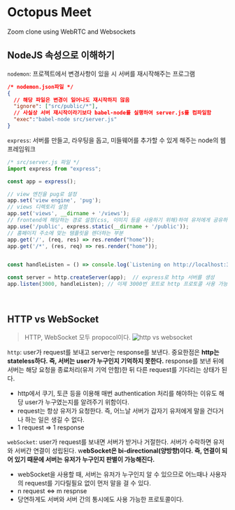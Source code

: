 # Octopus Meet
Zoom clone using WebRTC and Websockets


## NodeJS 속성으로 이해하기
`nodemon`: 프로젝트에서 변경사항이 있을 시 서버를 재시작해주는 프로그램
```json
/* nodemon.json파일 */
{
  // 해당 파일은 변경이 일어나도 재시작하지 않음
  "ignore": ["src/public/*"],
  // 사실상 서버 재시작이라기보다 babel-node를 실행하여 server.js를 컴파일함
  "exec":"babel-node src/server.js"
}
```

`express`: 서버를 만들고, 라우팅을 돕고, 미들웨어를 추가할 수 있게 해주는 node의 웹 프레임워크
```javascript
/* src/server.js 파일 */
import express from "express";

const app = express();

// view 엔진을 pug로 설정
app.set('view engine', 'pug');
// views 디렉토리 설정
app.set('views', __dirname + '/views');
// frontend에 해당하는 경로 설정(css, 이미지 등을 사용하기 위해)하여 유저에게 공유하는 역할
app.use('/public', express.static(__dirname + '/public'));
// 홈페이지 주소에 맞는 템플릿을 렌더하는 부분
app.get('/', (req, res) => res.render("home"));
app.get('/*', (res, req) => res.render("home"));


const handleListen = () => console.log(`Listening on http://localhost:3000`);

const server = http.createServer(app);  // express로 http 서버를 생성
app.listen(3000, handleListen); // 이제 3000번 포트로 http 프로토콜 사용 가능

```
<br/>

## HTTP vs WebSocket
> HTTP, WebSocket 모두 propocol이다.
![http vs websocket](https://1.bp.blogspot.com/-iGGehbQ-j0Y/XnzF5N2gF8I/AAAAAAAAMVs/olfPCU8mxE4kNMMa7qdv70STtn3owJ4zACLcBGAsYHQ/w680/ws01.png)

`http`: user가 request를 보내고 server는 response를 보낸다. 중요한점은 **http는 stateless하다. 즉, 서버는 user가 누구인지 기억하지 못한다.** response를 보낸 뒤에 서버는 해당 요청을 종료처리(유저 기억 안함)한 뒤 다른 request를 기다리는 상태가 된다. 
- http에서 쿠기, 토큰 등을 이용해 매번 authentication 처리를 해야하는 이유도 해당 user가 누구였는지를 알려주기 위함이다.
- request는 항상 유저가 요청한다. 즉, 어느날 서버가 갑자기 유저에게 말을 건다거나 하는 일은 생길 수 없다.
- 1 request => 1 response

`webSocket`: user가 request를 보내면 서버가 받거나 거절한다. 서버가 수락하면 유저와 서버간 연결이 성립된다. w**ebSocket은 bi-directional(양방향)이다. 즉, 연결이 되어 있기 때문에 서버는 유저가 누구인지 판별이 가능해진다.**
- webSocket을 사용할 때, 서버는 유저가 누구인지 알 수 있으므로 어느때나 사용자의 request를 기다릴필요 없이 먼저 말을 걸 수 있다.
- n request <=> m respnse
- 당연하게도 서버와 서버 간의 통시에도 사용 가능한 프로토콜이다.



